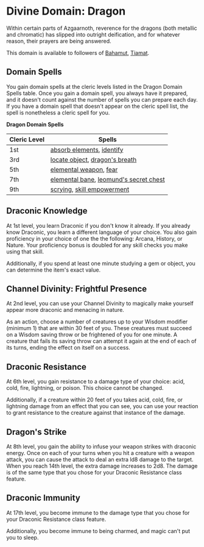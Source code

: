 # Divine Domain: Dragon
Within certain parts of Azgaarnoth, reverence for the dragons (both metallic and chromatic) has slipped into outright deification, and for whatever reason, their prayers are being answered.

This domain is available to followers of [Bahamut](../../Religions/Pantheon/Bahamut.md), [Tiamat](../../Religions/Pantheon/Tiamat.md).

## Domain Spells
You gain domain spells at the cleric levels listed in the Dragon Domain Spells table. Once you gain a domain spell, you always have it prepared, and it doesn't count against the number of spells you can prepare each day. If you have a domain spell that doesn't appear on the cleric spell list, the spell is nonetheless a cleric spell for you.

**Dragon Domain Spells**

Cleric Level|Spells
------------|------
1st|[absorb elements](../../Magic/Spells/absorb-elements.md), [identify](../../Magic/Spells/identify.md)
3rd|[locate object](../../Magic/Spells/locate-object.md), [dragon's breath](../../Magic/Spells/dragons-breath.md)
5th|[elemental weapon](../../Magic/Spells/elemental-weapon.md), [fear](../../Magic/Spells/fear.md)
7th|[elemental bane](../../Magic/Spells/elemental-bane.md), [leomund's secret chest](../../Magic/Spells/leomunds-secret-chest.md)
9th|[scrying](../../Magic/Spells/scrying.md), [skill empowerment](../../Magic/Spells/skill-empowerment.md)

## Draconic Knowledge
At 1st level, you learn Draconic if you don't know it already. If you already know Draconic, you learn a different language of your choice. You also gain proficiency in your choice of one the the following: Arcana, History, or Nature. Your proficiency bonus is doubled for any skill checks you make using that skill.

Additionally, if you spend at least one minute studying a gem or object, you can determine the item's exact value.

## Channel Divinity: Frightful Presence
At 2nd level, you can use your Channel Divinity to magically make yourself appear more draconic and menacing in nature.

As an action, choose a number of creatures up to your Wisdom modifier (minimum 1) that are within 30 feet of you. These creatures must succeed on a Wisdom saving throw or be frightened of you for one minute. A creature that fails its saving throw can attempt it again at the end of each of its turns, ending the effect on itself on a success.

## Draconic Resistance
At 6th level, you gain resistance to a damage type of your choice: acid, cold, fire, lightning, or poison. This choice cannot be changed.

Additionally, if a creature within 20 feet of you takes acid, cold, fire, or lightning damage from an effect that you can see, you can use your reaction to grant resistance to the creature against that instance of the damage.

## Dragon's Strike
At 8th level, you gain the ability to infuse your weapon strikes with draconic energy. Once on each of your turns when you hit a creature with a weapon attack, you can cause the attack to deal an extra ld8 damage to the target. When you reach 14th level, the extra damage increases to 2d8. The damage is of the same type that you chose for your Draconic Resistance class feature.

## Draconic Immunity
At 17th level, you become immune to the damage type that you chose for your Draconic Resistance class feature.

Additionally, you become immune to being charmed, and magic can't put you to sleep.
